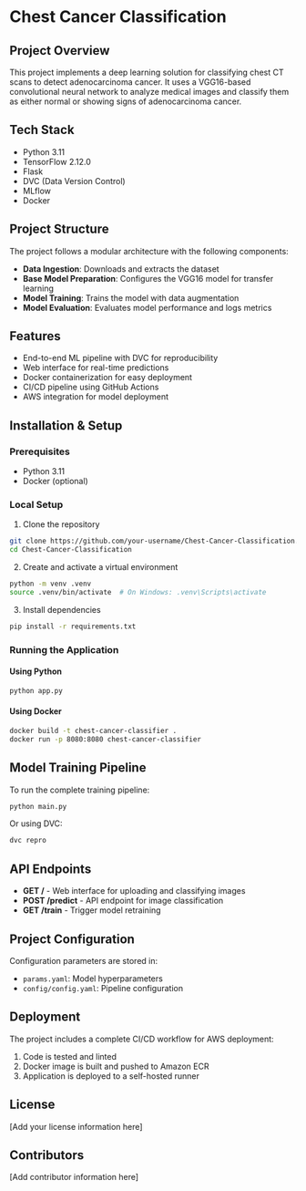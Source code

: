 # Chest Cancer Classification

## Project Overview
This project implements a deep learning solution for classifying chest CT scans to detect adenocarcinoma cancer. It uses a VGG16-based convolutional neural network to analyze medical images and classify them as either normal or showing signs of adenocarcinoma cancer.

## Tech Stack
- Python 3.11
- TensorFlow 2.12.0
- Flask
- DVC (Data Version Control)
- MLflow
- Docker

## Project Structure
The project follows a modular architecture with the following components:

- **Data Ingestion**: Downloads and extracts the dataset
- **Base Model Preparation**: Configures the VGG16 model for transfer learning
- **Model Training**: Trains the model with data augmentation
- **Model Evaluation**: Evaluates model performance and logs metrics

## Features
- End-to-end ML pipeline with DVC for reproducibility
- Web interface for real-time predictions
- Docker containerization for easy deployment
- CI/CD pipeline using GitHub Actions
- AWS integration for model deployment

## Installation & Setup

### Prerequisites
- Python 3.11
- Docker (optional)

### Local Setup
1. Clone the repository
```bash
git clone https://github.com/your-username/Chest-Cancer-Classification.git
cd Chest-Cancer-Classification
```

2. Create and activate a virtual environment
```bash
python -m venv .venv
source .venv/bin/activate  # On Windows: .venv\Scripts\activate
```

3. Install dependencies
```bash
pip install -r requirements.txt
```

### Running the Application

#### Using Python
```bash
python app.py
```

#### Using Docker
```bash
docker build -t chest-cancer-classifier .
docker run -p 8080:8080 chest-cancer-classifier
```

## Model Training Pipeline

To run the complete training pipeline:
```bash
python main.py
```

Or using DVC:
```bash
dvc repro
```

## API Endpoints

- **GET /** - Web interface for uploading and classifying images
- **POST /predict** - API endpoint for image classification
- **GET /train** - Trigger model retraining

## Project Configuration

Configuration parameters are stored in:
- `params.yaml`: Model hyperparameters
- `config/config.yaml`: Pipeline configuration

## Deployment

The project includes a complete CI/CD workflow for AWS deployment:
1. Code is tested and linted
2. Docker image is built and pushed to Amazon ECR
3. Application is deployed to a self-hosted runner

## License
[Add your license information here]

## Contributors
[Add contributor information here]